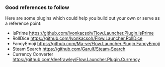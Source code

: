 ### Good references to follow

Here are some plugins which could help you build out your own or serve as a reference point:
- IsPrime https://github.com/lvonkacsoh/Flow.Launcher.Plugin.IsPrime
- RollDice https://github.com/lvonkacsoh/Flow.Launcher.RollDice
- FancyEmoji https://github.com/Ma-ve/Flow.Launcher.Plugin.FancyEmoji
- Steam Search https://github.com/Garulf/Steam-Search
- Currency Converter https://github.com/deefrawley/Flow.Launcher.Plugin.Currency
